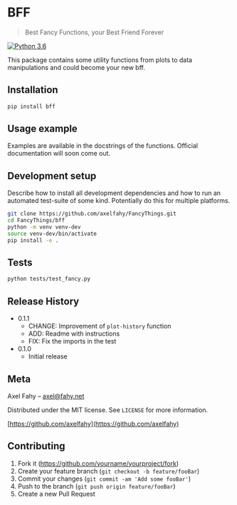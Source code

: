# BFF
> Best Fancy Functions, your Best Friend Forever

[![Python 3.6](https://img.shields.io/badge/python-3.6-blue.svg)](https://www.python.org/downloads/release/python-360/)

This package contains some utility functions from plots to data manipulations and could become your new bff.

## Installation

```sh
pip install bff
```

## Usage example

Examples are available in the docstrings of the functions. Official documentation will soon come out.

## Development setup

Describe how to install all development dependencies and how to run an automated test-suite of some kind. Potentially do this for multiple platforms.

```sh
git clone https://github.com/axelfahy/FancyThings.git
cd FancyThings/bff
python -m venv venv-dev
source venv-dev/bin/activate
pip install -e .
```

## Tests

```sh
python tests/test_fancy.py
```

## Release History

* 0.1.1
    * CHANGE: Improvement of `plot-history` function
    * ADD: Readme with instructions
    * FIX: Fix the imports in the test
* 0.1.0
    * Initial release

## Meta

Axel Fahy – axel@fahy.net

Distributed under the MIT license. See ``LICENSE`` for more information.

[https://github.com/axelfahy](https://github.com/axelfahy)

## Contributing

1. Fork it (<https://github.com/yourname/yourproject/fork>)
2. Create your feature branch (`git checkout -b feature/fooBar`)
3. Commit your changes (`git commit -am 'Add some fooBar'`)
4. Push to the branch (`git push origin feature/fooBar`)
5. Create a new Pull Request

